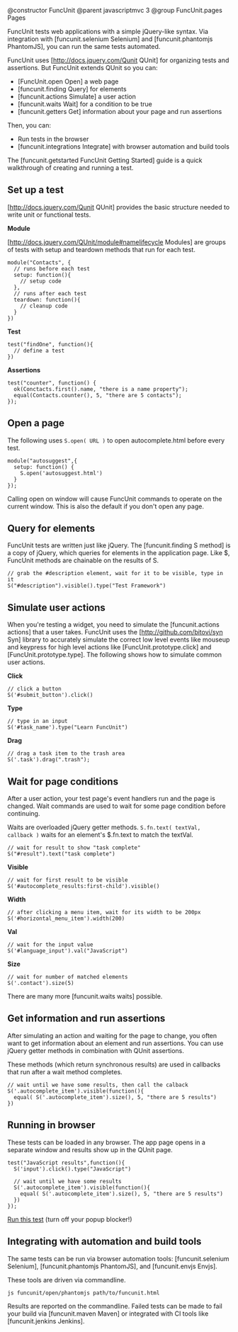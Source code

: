 @constructor FuncUnit
@parent javascriptmvc 3
@group FuncUnit.pages Pages

FuncUnit tests web applications with a simple jQuery-like syntax. Via integration with
[funcunit.selenium Selenium] and [funcunit.phantomjs PhantomJS], you can run the same tests automated.

FuncUnit uses [http://docs.jquery.com/Qunit QUnit] for organizing tests and assertions.  But FuncUnit extends QUnit so you can:

 - [FuncUnit.open Open] a web page
 - [funcunit.finding Query] for elements
 - [funcunit.actions Simulate] a user action
 - [funcunit.waits Wait] for a condition to be true
 - [funcunit.getters Get] information about your page and run assertions

Then, you can:

 - Run tests in the browser
 - [funcunit.integrations Integrate] with browser automation and build tools

The [funcunit.getstarted FuncUnit Getting Started] guide is a quick walkthrough of creating and running a test.

## Set up a test

[http://docs.jquery.com/Qunit QUnit] provides the basic structure needed to write unit or functional tests.

__Module__

[http://docs.jquery.com/QUnit/module#namelifecycle Modules] are groups of tests with setup and teardown methods that run for each test.

    module("Contacts", {
      // runs before each test
      setup: function(){
        // setup code
      },
      // runs after each test
      teardown: function(){
        // cleanup code
      }
    })

__Test__

    test("findOne", function(){
      // define a test
    })

__Assertions__

    test("counter", function() {
      ok(Conctacts.first().name, "there is a name property");
      equal(Contacts.counter(), 5, "there are 5 contacts");
    });

## Open a page

The following uses <code>S.open( URL )</code> to open autocomplete.html before every test.

    module("autosuggest",{
      setup: function() {
        S.open('autosuggest.html')
      }
    });

Calling open on window will cause FuncUnit commands to operate on the current window.  This is also the default if you don't open any page.

## Query for elements

FuncUnit tests are written just like jQuery.  The [funcunit.finding S method] is a copy of jQuery, which queries for elements in
the application page.  Like $, FuncUnit methods are chainable on the results of S.

    // grab the #description element, wait for it to be visible, type in it
    S("#description").visible().type("Test Framework")

## Simulate user actions

When you're testing a widget, you need to simulate the [funcunit.actions actions] that a user takes.  FuncUnit uses the
[http://github.com/bitovi/syn Syn] library to accurately simulate the correct low level events like mouseup and keypress for high
level actions like [FuncUnit.prototype.click] and [FuncUnit.prototype.type].  The following shows how to simulate common user actions.

__Click__

    // click a button
    S('#submit_button').click()

__Type__

    // type in an input
    S('#task_name').type("Learn FuncUnit")

__Drag__

    // drag a task item to the trash area
    S('.task').drag(".trash");

## Wait for page conditions

After a user action, your test page's event handlers run and the page is changed.
Wait commands are used to wait for some page condition before continuing.

Waits are overloaded jQuery getter methods.  <code>S.fn.text( textVal, callback )</code>
waits for an element's $.fn.text to match the textVal.

    // wait for result to show "task complete"
    S("#result").text("task complete")

__Visible__

    // wait for first result to be visible
    S('#autocomplete_results:first-child').visible()

__Width__

    // after clicking a menu item, wait for its width to be 200px
    S('#horizontal_menu_item').width(200)

__Val__

    // wait for the input value
    S('#language_input').val("JavaScript")

__Size__

    // wait for number of matched elements
    S('.contact').size(5)

There are many more [funcunit.waits waits] possible.


## Get information and run assertions

After simulating an action and waiting for the page to change, you often want to get information
about an element and run assertions.  You can use jQuery getter methods in combination with QUnit assertions.

These methods (which return synchronous results) are used in callbacks that run after a wait method completes.

    // wait until we have some results, then call the calback
    S('.autocomplete_item').visible(function(){
      equal( S('.autocomplete_item').size(), 5, "there are 5 results")
    })

## Running in browser

These tests can be loaded in any browser.  The app page opens in a separate window and results show up in the QUnit page.

    test("JavaScript results",function(){
      S('input').click().type("JavaScript")

      // wait until we have some results
      S('.autocomplete_item').visible(function(){
        equal( S('.autocomplete_item').size(), 5, "there are 5 results")
      })
    });

<a href='funcunit/test/autosuggest/funcunit.html'>Run this test</a> (turn off your popup blocker!)

## Integrating with automation and build tools

The same tests can be run via browser automation tools: [funcunit.selenium Selenium],
[funcunit.phantomjs PhantomJS], and [funcunit.envjs Envjs].

These tools are driven via commandline.

    js funcunit/open/phantomjs path/to/funcunit.html

Results are reported on the commandline.  Failed tests can be made to fail your build via [funcunit.maven Maven]
or integrated with CI tools like [funcunit.jenkins Jenkins].
